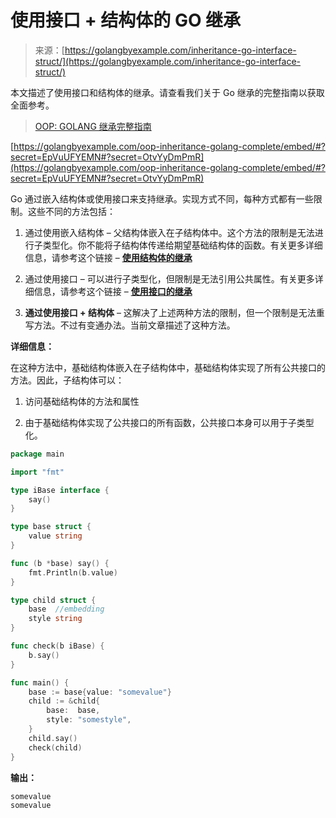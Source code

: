<!--yml

分类：未分类

日期：2024-10-13 06:00:45

-->

# 使用接口 + 结构体的 GO 继承

> 来源：[https://golangbyexample.com/inheritance-go-interface-struct/](https://golangbyexample.com/inheritance-go-interface-struct/)

本文描述了使用接口和结构体的继承。请查看我们关于 Go 继承的完整指南以获取全面参考。

> [OOP: GOLANG 继承完整指南](https://golangbyexample.com/oop-inheritance-golang-complete/)

[https://golangbyexample.com/oop-inheritance-golang-complete/embed/#?secret=EpVuUFYEMN#?secret=OtvYyDmPmR](https://golangbyexample.com/oop-inheritance-golang-complete/embed/#?secret=EpVuUFYEMN#?secret=OtvYyDmPmR)

Go 通过嵌入结构体或使用接口来支持继承。实现方式不同，每种方式都有一些限制。这些不同的方法包括：

1.  通过使用嵌入结构体 – 父结构体嵌入在子结构体中。这个方法的限制是无法进行子类型化。你不能将子结构体传递给期望基础结构体的函数。有关更多详细信息，请参考这个链接 – [**使用结构体的继承**](https://golangbyexample.com/inheritance-go-struct/)

1.  通过使用接口 – 可以进行子类型化，但限制是无法引用公共属性。有关更多详细信息，请参考这个链接 – [**使用接口的继承**](https://golangbyexample.com/inheritance-go-interface/)

1.  **通过使用接口 + 结构体** – 这解决了上述两种方法的限制，但一个限制是无法重写方法。不过有变通办法。当前文章描述了这种方法。

**详细信息：**

在这种方法中，基础结构体嵌入在子结构体中，基础结构体实现了所有公共接口的方法。因此，子结构体可以：

1.  访问基础结构体的方法和属性

1.  由于基础结构体实现了公共接口的所有函数，公共接口本身可以用于子类型化。

```go
package main

import "fmt"

type iBase interface {
	say()
}

type base struct {
	value string
}

func (b *base) say() {
	fmt.Println(b.value)
}

type child struct {
	base  //embedding
	style string
}

func check(b iBase) {
	b.say()
}

func main() {
	base := base{value: "somevalue"}
	child := &child{
		base:  base,
		style: "somestyle",
	}
	child.say()
	check(child)
} 
```

**输出：**

```go
somevalue
somevalue 
```
